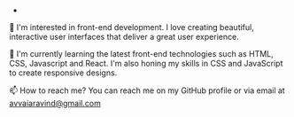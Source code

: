 - 

👀 I'm interested in front-end development. I love creating beautiful, interactive user interfaces that deliver a great user experience.

🌱 I'm currently learning the latest front-end technologies such as HTML, CSS, Javascript and React. I'm also honing my skills in CSS and JavaScript to create responsive designs.

📫 How to reach me? You can reach me on my GitHub profile or via email at avvaiaravind@gmail.com

<!---
AvvaiAravind/AvvaiAravind is a ✨ special ✨ repository because its `README.md` (this file) appears on your GitHub profile.
You can click the Preview link to take a look at your changes.
--->
